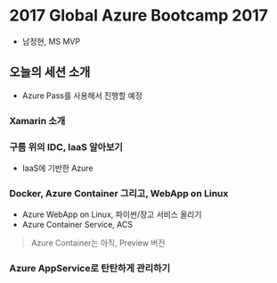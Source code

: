 # 2017 Global Azure Bootcamp 2017
- 남정현, MS MVP

## 오늘의 세션 소개
- Azure Pass를 사용해서 진행할 예정

### Xamarin 소개

### 구름 위의 IDC, IaaS 알아보기
- IaaS에 기반한 Azure

### Docker, Azure Container 그리고, WebApp on Linux
- Azure WebApp on Linux, 파이썬/장고 서비스 올리기
- Azure Container Service, ACS
> Azure Container는 아직, Preview 버전

### Azure AppService로 탄탄하게 관리하기
